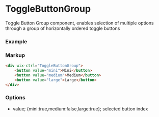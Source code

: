 # ToggleButtonGroup

Toggle Button Group component, enables selection of multiple options through a group of horizontally ordered toggle buttons

### Example

### Markup
```html
<div wix-ctrl="ToggleButtonGroup">
	<button value="mini">Mini</button>
	<button value="medium">Medium</button>
	<button value="large">Large</button>
</div>
```

### Options

* value; {mini:true,medium:false,large:true}; selected button index
